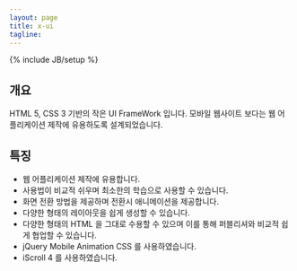 ```yaml
---
layout: page
title: x-ui
tagline: 
---
```

{% include JB/setup %}

## 개요
HTML 5, CSS 3 기반의 작은 UI FrameWork 입니다. 모바일 웹사이트 보다는 웹 어플리케이션 제작에 유용하도록 설계되었습니다.


## 특징
+ 웹 어플리케이션 제작에 유용합니다.
+ 사용법이 비교적 쉬우며 최소한의 학습으로 사용할 수 있습니다.
+ 화면 전환 방법을 제공하며 전환시 애니메이션을 제공합니다.
+ 다양한 형태의 레이아웃을 쉽게 생성할 수 있습니다.
+ 다양한 형태의 HTML 을 그대로 수용할 수 있으며 이를 통해 퍼블리셔와 비교적 쉽게 협업할 수 있습니다.
+ jQuery Mobile Animation CSS 를 사용하였습니다.
+ iScroll 4 를 사용하였습니다.


<!--
<ul class="posts">
  {% for post in site.posts %}
    <li><span>{{ post.date | date_to_string }}</span> &raquo; <a href="{{ BASE_PATH }}{{ post.url }}">{{ post.title }}</a></li>
  {% endfor %}
</ul>
-->
